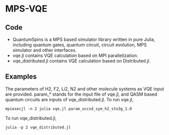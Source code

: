 # MPS-VQE

## Code
* QuantumSpins is a MPS based simulator library written in pure Julia, including quantum gates, quantum circuit, circuit evolution, MPS simulator and other interfaces.
* vqe.jl contains VQE calculation based on MPI parallelization.
* vqe_distributed.jl contains VQE calculation based on Distributed.jl.

## Examples
The parameters of H2, F2, Li2, N2 and other molecule systems as VQE input are provided. param_* stands for the input file of vqe.jl, and QASM based quantum circuits are inputs of vqe_distributed.jl.
To run vqe.jl, 
```
mpiexecjl -n 2 julia vqe.jl param_uccsd_sym_h2_sto3g_1.0
```
To run vqe_distributed.jl,
```
julia -p 2 vqe_distributed.jl
```